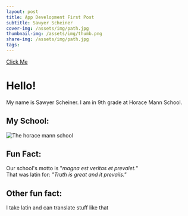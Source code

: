 ```yaml
---
layout: post
title: App Development First Post
subtitle: Sawyer Scheiner
cover-img: /assets/img/path.jpg
thumbnail-img: /assets/img/thumb.png
share-img: /assets/img/path.jpg
tags:
---
```

[Click Me](https://www.youtube.com/watch?v=dQw4w9WgXcQ)

# Hello!
My name is Sawyer Scheiner. I am in 9th grade at Horace Mann School. 

## My School:
![The horace mann school](https://d13b2ieg84qqce.cloudfront.net/8bb75281ba1f5c160a69dd4ada81feb2cb89a105.jpg)

## **Fun Fact:** 
Our school's motto is "_magna est veritas et prevalet._"  
That was latin for: _"Truth is great and it prevails."_

## **Other fun fact:** 
I take latin and can translate stuff like that
